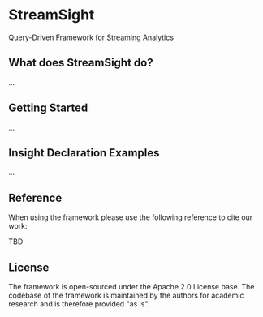 # StreamSight
Query-Driven Framework for Streaming Analytics

## What does StreamSight do?

...

## Getting Started

...

## Insight Declaration Examples

...

## Reference
When using the framework please use the following reference to cite our work: 

TBD

## License

The framework is open-sourced under the Apache 2.0 License base. The codebase of the framework is maintained by the authors for academic research and is therefore provided "as is".
